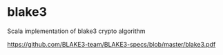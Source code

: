 # blake3
Scala implementation of blake3 crypto algorithm


https://github.com/BLAKE3-team/BLAKE3-specs/blob/master/blake3.pdf
